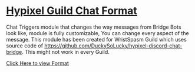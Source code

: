 # [Hypixel Guild Chat Format](https://www.chattriggers.com/modules/v/HypixelGuildChatFormat)

Chat Triggers module that changes the way messages from Bridge Bots look like, module is fully customizable, You can change every aspect of the message. This module has been created for WristSpasm Guild which uses source code of https://github.com/DuckySoLucky/hypixel-discord-chat-bridge. This might not work in every Guild.

[Click Here to view Format](https://i.imgur.com/cnAp9tL.png)
